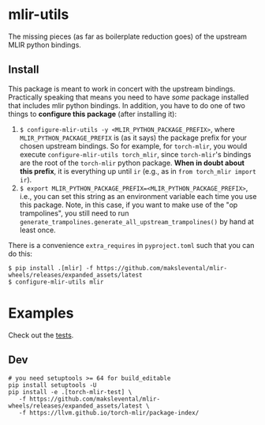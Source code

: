 # mlir-utils

The missing pieces (as far as boilerplate reduction goes) of the upstream MLIR python bindings.

## Install

This package is meant to work in concert with the upstream bindings.
Practically speaking that means you need to have *some* package installed that includes mlir python bindings.
In addition, you have to do one of two things to **configure this package** (after installing it):

1. `$ configure-mlir-utils -y <MLIR_PYTHON_PACKAGE_PREFIX>`, where `MLIR_PYTHON_PACKAGE_PREFIX` is (as it says) the
   package prefix for your chosen upstream bindings. So for example, for `torch-mlir`, you would
   execute `configure-mlir-utils torch_mlir`, since `torch-mlir`'s bindings are the root of the `torch-mlir` python
   package. **When in doubt about this prefix**, it is everything up until `ir` (e.g., as
   in `from torch_mlir import ir`).
2. `$ export MLIR_PYTHON_PACKAGE_PREFIX=<MLIR_PYTHON_PACKAGE_PREFIX>`, i.e., you can set this string as an environment
   variable each time you use this package. Note, in this case, if you want to make use of the "op trampolines", you
   still need to run `generate_trampolines.generate_all_upstream_trampolines()` by hand at least once.

There is a convenience `extra_requires` in `pyproject.toml` such that you can do this:

```shell
$ pip install .[mlir] -f https://github.com/makslevental/mlir-wheels/releases/expanded_assets/latest
$ configure-mlir-utils mlir
```

# Examples

Check out the [tests](tests).

## Dev

```shell
# you need setuptools >= 64 for build_editable
pip install setuptools -U
pip install -e .[torch-mlir-test] \
   -f https://github.com/makslevental/mlir-wheels/releases/expanded_assets/latest \
   -f https://llvm.github.io/torch-mlir/package-index/
```
